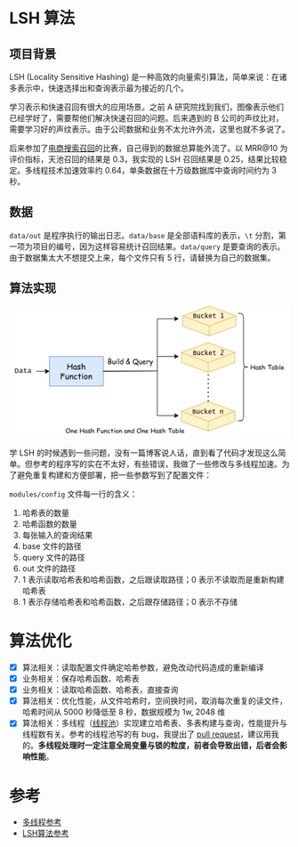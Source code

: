 # LSH 算法

## 项目背景

LSH (Locality Sensitive Hashing) 是一种高效的向量索引算法，简单来说：在诸多表示中，快速选择出和查询表示最为接近的几个。

学习表示和快速召回有很大的应用场景。之前 A 研究院找到我们，图像表示他们已经学好了，需要帮他们解决快速召回的问题。后来遇到的 B 公司的声纹比对，需要学习好的声纹表示。由于公司数据和业务不太允许外流，这里也就不多说了。

后来参加了[电商搜索召回](https://github.com/muyuuuu/E-commerce-Search-Recall)的比赛，自己得到的数据总算能外流了。以 MRR@10 为评价指标，天池召回的结果是 0.3，我实现的 LSH 召回结果是 0.25，结果比较稳定。多线程技术加速效率约 0.64，单条数据在十万级数据库中查询时间约为 3 秒。

## 数据

`data/out` 是程序执行的输出日志。`data/base` 是全部语料库的表示，`\t` 分割，第一项为项目的编号，因为这样容易统计召回结果。`data/query` 是要查询的表示。由于数据集太大不想提交上来，每个文件只有 5 行，请替换为自己的数据集。

## 算法实现

<p align="center">
    <img src="./docs/lsh.png" alt="logo">
</p>

学 LSH 的时候遇到一些问题，没有一篇博客说人话，直到看了代码才发现这么简单。但参考的程序写的实在不太好，有些错误，我做了一些修改与多线程加速。为了避免重复构建和方便部署，把一些参数写到了配置文件：

`modules/config` 文件每一行的含义：

1. 哈希表的数量
2. 哈希函数的数量
3. 每张输入的查询结果
4. base 文件的路径
5. query 文件的路径
6. out 文件的路径
7. 1 表示读取哈希表和哈希函数，之后跟读取路径；0 表示不读取而是重新构建哈希表
8. 1 表示存储哈希表和哈希函数，之后跟存储路径；0 表示不存储

# 算法优化

- [x] 算法相关：读取配置文件确定哈希参数，避免改动代码造成的重新编译
- [x] 业务相关：保存哈希函数、哈希表
- [x] 业务相关：读取哈希函数、哈希表，直接查询
- [x] 算法相关：优化性能，从文件哈希时，空间换时间，取消每次重复的读文件，哈希时间从 5000 秒降低至 8 秒，数据规模为 1w, 2048 维
- [x] 算法相关：多线程（[线程池](https://github.com/mtrebi/thread-pool)）实现建立哈希表、多表构建与查询，性能提升与线程数有关。参考的线程池写的有 bug，我提出了 [pull request](https://github.com/mtrebi/thread-pool/pull/40)，建议用我的。**多线程处理时一定注意全局变量与锁的粒度，前者会导致出错，后者会影响性能**。

# 参考

- [多线程参考](https://github.com/mtrebi/thread-pool)
- [LSH算法参考](https://github.com/cchatzis/Nearest-Neighbour-LSH)

